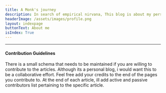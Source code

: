 ```yaml
---
title: A Monk's journey
description: In search of empirical nirvana, This blog is about my personal explorations and observations on Computer Vision, Deep learning, Machine learning and Statistics.
headerImage: /assets/images/profile.png
layout: indexpage
buttonText: About me
isIndex: True
---
```

-------------------------------------------------------------------------------
#### Contribution Guidelines
There is a small schema that needs to be maintained if you are willing to contribute to the articles. Although its a personal blog, i would want this to be a collaborative effort. Feel free add your credits to the end of the pages you contribute to. At the end of each article, ill add active and passive contributors list pertaining to the specific article.